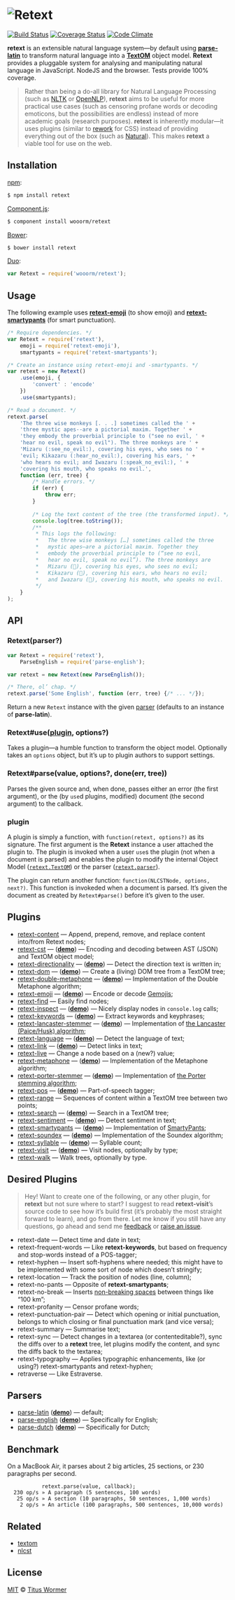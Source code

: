 # ![Retext](https://cdn.rawgit.com/wooorm/retext/master/logo.svg)

[![Build Status](https://img.shields.io/travis/wooorm/retext.svg?style=flat)](https://travis-ci.org/wooorm/retext) [![Coverage Status](https://img.shields.io/coveralls/wooorm/retext.svg?style=flat)](https://coveralls.io/r/wooorm/retext?branch=master) [![Code Climate](http://img.shields.io/codeclimate/github/wooorm/retext.svg?style=flat)](https://codeclimate.com/github/wooorm/retext)

**retext** is an extensible natural language system—by default using **[parse-latin](https://github.com/wooorm/parse-latin)** to transform natural language into a **[TextOM](https://github.com/wooorm/textom/)** object model. **Retext** provides a pluggable system for analysing and manipulating natural language in JavaScript. NodeJS and the browser. Tests provide 100% coverage.

> Rather than being a do-all library for Natural Language Processing (such as [NLTK](http://www.nltk.org) or [OpenNLP](https://opennlp.apache.org)), **retext** aims to be useful for more practical use cases (such as censoring profane words or decoding emoticons, but the possibilities are endless) instead of more academic goals (research purposes).
> **retext** is inherently modular—it uses plugins (similar to [rework](https://github.com/reworkcss/rework/) for CSS) instead of providing everything out of the box (such as [Natural](https://github.com/NaturalNode/natural)). This makes **retext** a viable tool for use on the web.

## Installation

[npm](https://docs.npmjs.com/cli/install):

```bash
$ npm install retext
```

[Component.js](https://github.com/componentjs/component):

```bash
$ component install wooorm/retext
```

[Bower](http://bower.io/#install-packages):

```bash
$ bower install retext
```

[Duo](http://duojs.org/#getting-started):

```javascript
var Retext = require('wooorm/retext');
```

## Usage

The following example uses **[retext-emoji](https://github.com/wooorm/retext-emoji)** (to show emoji) and **[retext-smartypants](https://github.com/wooorm/retext-smartypants)** (for smart punctuation).

```javascript
/* Require dependencies. */
var Retext = require('retext'),
    emoji = require('retext-emoji'),
    smartypants = require('retext-smartypants');

/* Create an instance using retext-emoji and -smartypants. */
var retext = new Retext()
    .use(emoji, {
        'convert' : 'encode'
    })
    .use(smartypants);

/* Read a document. */
retext.parse(
    'The three wise monkeys [. . .] sometimes called the ' +
    'three mystic apes--are a pictorial maxim. Together ' +
    'they embody the proverbial principle to ("see no evil, ' +
    'hear no evil, speak no evil"). The three monkeys are ' +
    'Mizaru (:see_no_evil:), covering his eyes, who sees no ' +
    'evil; Kikazaru (:hear_no_evil:), covering his ears, ' +
    'who hears no evil; and Iwazaru (:speak_no_evil:), ' +
    'covering his mouth, who speaks no evil.',
    function (err, tree) {
        /* Handle errors. */
        if (err) {
            throw err;
        }
        
        /* Log the text content of the tree (the transformed input). */
        console.log(tree.toString());
        /**
         * This logs the following:
         *   The three wise monkeys […] sometimes called the three
         *   mystic apes—are a pictorial maxim. Together they
         *   embody the proverbial principle to (“see no evil,
         *   hear no evil, speak no evil”). The three monkeys are
         *   Mizaru (🙈), covering his eyes, who sees no evil;
         *   Kikazaru (🙉), covering his ears, who hears no evil;
         *   and Iwazaru (🙊), covering his mouth, who speaks no evil.
         */
    }
);
```

## API

### Retext(parser?)

```javascript
var Retext = require('retext'),
    ParseEnglish = require('parse-english');

var retext = new Retext(new ParseEnglish());

/* There, ol’ chap. */
retext.parse('Some English', function (err, tree) {/* ... */});
```

Return a new `Retext` instance with the given [parser](#parsers) (defaults to an instance of **parse-latin**).

### Retext#use([plugin](#plugin), options?)

Takes a plugin—a humble function to transform the object model.
Optionally takes an `options` object, but it’s up to plugin authors to support settings.

### Retext#parse(value, options?, done(err, tree))

Parses the given source and, when done, passes either an error (the first argument), or the (by `use`d plugins, modified) document (the second argument) to the callback.

### plugin

A plugin is simply a function, with `function(retext, options?)` as its signature. The first argument is the **Retext** instance a user attached the plugin to. The plugin is invoked when a user `use`s the plugin (not when a document is parsed) and enables the plugin to modify the internal Object Model ([`retext.TextOM`](https://github.com/wooorm/textom)) or the parser ([`retext.parser`](https://github.com/wooorm/parse-latin)).

The plugin can return another function: `function(NLCSTNode, options, next?)`. This function is invokeded when a document is parsed. It’s given the document as created by `Retext#parse()` before it’s given to the user.

## Plugins

- [retext-content](https://github.com/wooorm/retext-content) — Append, prepend, remove, and replace content into/from Retext nodes;
- [retext-cst](https://github.com/wooorm/retext-cst) — (**[demo](http://wooorm.github.io/retext-cst/)**) — Encoding and decoding between AST (JSON) and TextOM object model;
- [retext-directionality](https://github.com/wooorm/retext-directionality) — (**[demo](http://wooorm.github.io/retext-directionality/)**) — Detect the direction text is written in;
- [retext-dom](https://github.com/wooorm/retext-dom) — (**[demo](http://wooorm.github.io/retext-dom/)**) — Create a (living) DOM tree from a TextOM tree;
- [retext-double-metaphone](https://github.com/wooorm/retext-double-metaphone) — (**[demo](http://wooorm.github.io/retext-double-metaphone/)**) — Implementation of the Double Metaphone algorithm;
- [retext-emoji](https://github.com/wooorm/retext-emoji) — (**[demo](http://wooorm.github.io/retext-emoji/)**) — Encode or decode [Gemojis](https://github.com/github/gemoji);
- [retext-find](https://github.com/wooorm/retext-find) — Easily find nodes;
- [retext-inspect](https://github.com/wooorm/retext-inspect) — (**[demo](http://wooorm.github.io/retext-inspect/)**) — Nicely display nodes in `console.log` calls;
- [retext-keywords](https://github.com/wooorm/retext-keywords) — (**[demo](http://wooorm.github.io/retext-keywords/)**) — Extract keywords and keyphrases;
- [retext-lancaster-stemmer](https://github.com/wooorm/retext-lancaster-stemmer) — (**[demo](http://wooorm.github.io/retext-lancaster-stemmer/)**) — Implementation of [the Lancaster (Paice/Husk) algorithm](http://www.comp.lancs.ac.uk/computing/research/stemming/index.htm);
- [retext-language](https://github.com/wooorm/retext-language) — (**[demo](http://wooorm.github.io/retext-language/)**) — Detect the language of text;
- [retext-link](https://github.com/wooorm/retext-link) — (**[demo](http://wooorm.github.io/retext-link/)**) — Detect links in text;
- [retext-live](https://github.com/wooorm/retext-live) — Change a node based on a (new?) value;
- [retext-metaphone](https://github.com/wooorm/retext-metaphone) — (**[demo](http://wooorm.github.io/retext-metaphone/)**) — Implementation of the Metaphone algorithm;
- [retext-porter-stemmer](https://github.com/wooorm/retext-porter-stemmer) — (**[demo](http://wooorm.github.io/retext-porter-stemmer/)**) — Implementation of [the Porter stemming algorithm](http://tartarus.org/martin/PorterStemmer/);
- [retext-pos](https://github.com/wooorm/retext-pos) — (**[demo](http://wooorm.github.io/retext-pos/)**) — Part-of-speech tagger;
- [retext-range](https://github.com/wooorm/retext-range) — Sequences of content within a TextOM tree between two points;
- [retext-search](https://github.com/wooorm/retext-search) — (**[demo](http://wooorm.github.io/retext-search/)**) — Search in a TextOM tree;
- [retext-sentiment](https://github.com/wooorm/retext-sentiment) — (**[demo](http://wooorm.github.io/retext-sentiment/)**) — Detect sentiment in text;
- [retext-smartypants](https://github.com/wooorm/retext-smartypants) — (**[demo](http://wooorm.github.io/retext-smartypants/)**) — Implementation of [SmartyPants](http://daringfireball.net/projects/smartypants/);
- [retext-soundex](https://github.com/wooorm/retext-soundex) — (**[demo](http://wooorm.github.io/retext-soundex/)**) — Implementation of the Soundex algorithm;
- [retext-syllable](https://github.com/wooorm/retext-syllable) — (**[demo](http://wooorm.github.io/retext-syllable/)**) — Syllable count;
- [retext-visit](https://github.com/wooorm/retext-visit) — (**[demo](http://wooorm.github.io/retext-visit/)**) — Visit nodes, optionally by type;
- [retext-walk](https://github.com/wooorm/retext-walk) — Walk trees, optionally by type.

## Desired Plugins

> Hey! Want to create one of the following, or any other plugin, for **retext** but not sure where to start? I suggest to read **retext-visit**’s source code to see how it’s build first (it’s probably the most straight forward to learn), and go from there.
> Let me know if you still have any questions, go ahead and send me [feedback](mailto:tituswormer@gmail.com) or [raise an issue](https://github.com/wooorm/retext/issues).

- retext-date — Detect time and date in text;
- retext-frequent-words — Like **retext-keywords**, but based on frequency and stop-words instead of a POS-tagger;
- retext-hyphen — Insert soft-hyphens where needed; this might have to be implemented with some sort of node which doesn’t stringify;
- retext-location — Track the position of nodes (line, column);
- retext-no-pants — Opposite of **retext-smartypants**;
- retext-no-break — Inserts [non-breaking spaces](http://en.wikipedia.org/wiki/Non-breaking_space#Non-breaking_behavior) between things like “100 km”;
- retext-profanity — Censor profane words;
- retext-punctuation-pair — Detect which opening or initial punctuation, belongs to which closing or final punctuation mark (and vice versa);
- retext-summary — Summarise text;
- retext-sync — Detect changes in a textarea (or contenteditable?), sync the diffs over to a **retext** tree, let plugins modify the content, and sync the diffs back to the textarea;
- retext-typography — Applies typographic enhancements, like (or using?) retext-smartypants and retext-hyphen;
- retraverse — Like Estraverse.

## Parsers

- [parse-latin](https://github.com/wooorm/parse-latin) (**[demo](http://wooorm.github.io/parse-latin/)**) — default;
- [parse-english](https://github.com/wooorm/parse-english) (**[demo](http://wooorm.github.io/parse-english/)**) — Specifically for English;
- [parse-dutch](https://github.com/wooorm/parse-dutch) (**[demo](http://wooorm.github.io/parse-dutch/)**) — Specifically for Dutch;

## Benchmark

On a MacBook Air, it parses about 2 big articles, 25 sections, or 230 paragraphs per second.

```text
           retext.parse(value, callback);
  230 op/s » A paragraph (5 sentences, 100 words)
   25 op/s » A section (10 paragraphs, 50 sentences, 1,000 words)
    2 op/s » An article (100 paragraphs, 500 sentences, 10,000 words)
```

## Related

- [textom](https://github.com/wooorm/textom)
- [nlcst](https://github.com/wooorm/nlcst)

## License

[MIT](LICENSE) © [Titus Wormer](http://wooorm.com)
